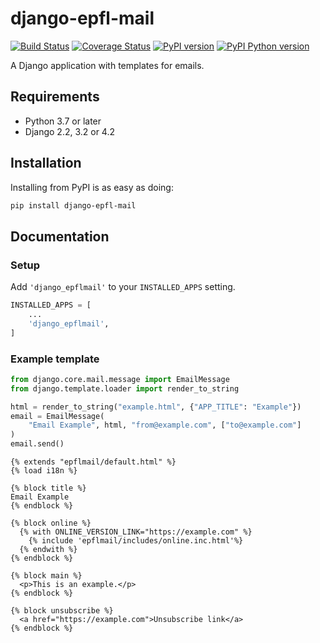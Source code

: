 django-epfl-mail
================

[![Build Status][github-actions-image]][github-actions-url]
[![Coverage Status][codecov-image]][codecov-url]
[![PyPI version][pypi-image]][pypi-url]
[![PyPI Python version][pypi-python-image]][pypi-url]

A Django application with templates for emails.

Requirements
------------

- Python 3.7 or later
- Django 2.2, 3.2 or 4.2

Installation
------------

Installing from PyPI is as easy as doing:

```bash
pip install django-epfl-mail
```

Documentation
-------------

### Setup

Add `'django_epflmail'` to your `INSTALLED_APPS` setting.

```python
INSTALLED_APPS = [
    ...
    'django_epflmail',
]
```

### Example template

```python
from django.core.mail.message import EmailMessage
from django.template.loader import render_to_string

html = render_to_string("example.html", {"APP_TITLE": "Example"})
email = EmailMessage(
    "Email Example", html, "from@example.com", ["to@example.com"]
)
email.send()
```

```htmldjango
{% extends "epflmail/default.html" %}
{% load i18n %}

{% block title %}
Email Example
{% endblock %}

{% block online %}
  {% with ONLINE_VERSION_LINK="https://example.com" %}
    {% include 'epflmail/includes/online.inc.html'%}
  {% endwith %}
{% endblock %}

{% block main %}
  <p>This is an example.</p>
{% endblock %}

{% block unsubscribe %}
  <a href="https://example.com">Unsubscribe link</a>
{% endblock %}
```

[github-actions-image]: https://github.com/epfl-si/django-epfl-mail/workflows/Build/badge.svg?branch=main
[github-actions-url]: https://github.com/epfl-si/django-epfl-mail/actions

[codecov-image]:https://codecov.io/gh/epfl-si/django-epfl-mail/branch/main/graph/badge.svg
[codecov-url]:https://codecov.io/gh/epfl-si/django-epfl-mail

[pypi-python-image]: https://img.shields.io/pypi/pyversions/django-epfl-mail
[pypi-image]: https://img.shields.io/pypi/v/django-epfl-mail
[pypi-url]: https://pypi.org/project/django-epfl-mail/
